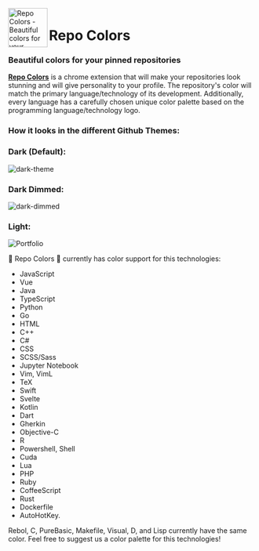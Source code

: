 <img align="left" width="80" height="80" src="https://raw.githubusercontent.com/TheRoro/Repo-Colors/main/icons/128.png" alt="Repo Colors - Beautiful colors for your pinned repositories">

# Repo Colors

### Beautiful colors for your pinned repositories

[**Repo Colors**](https://chrome.google.com/webstore/detail/repo-colors/ahhjhoodedfhbolbkfifengmbnhemjoj) is a chrome extension that will make your repositories look stunning and will give personality to your profile. The repository's color will match the primary language/technology of its development. Additionally, every language has a carefully chosen unique color palette based on the programming language/technology logo.

### How it looks in the different Github Themes:

### Dark (Default):

<img  style="display:inline-block"  alt="dark-theme" style="max-width:100%;" src="https://raw.githubusercontent.com/TheRoro/Repo-Colors/main/assets/Dark-Default.png" />

### Dark Dimmed:

<img  style="display:inline-block" alt="dark-dimmed" style="max-width:100%;" src="https://raw.githubusercontent.com/TheRoro/Repo-Colors/main/assets/Dark-Dimmed.png" />

### Light:

<img  style="display:inline-block" alt="Portfolio" style="max-width:100%;" src="https://raw.githubusercontent.com/TheRoro/Repo-Colors/main/assets/Light-Default.png" />

🎨 Repo Colors 🎨 currently has color support for this technologies:

- JavaScript
- Vue
- Java
- TypeScript
- Python
- Go
- HTML
- C++
- C#
- CSS
- SCSS/Sass
- Jupyter Notebook
- Vim, VimL
- TeX
- Swift
- Svelte
- Kotlin
- Dart
- Gherkin
- Objective-C
- R
- Powershell, Shell
- Cuda
- Lua
- PHP
- Ruby
- CoffeeScript
- Rust
- Dockerfile
- AutoHotKey.

Rebol, C, PureBasic, Makefile, Visual, D, and Lisp currently have the same color. Feel free to suggest us a color palette for this technologies!
